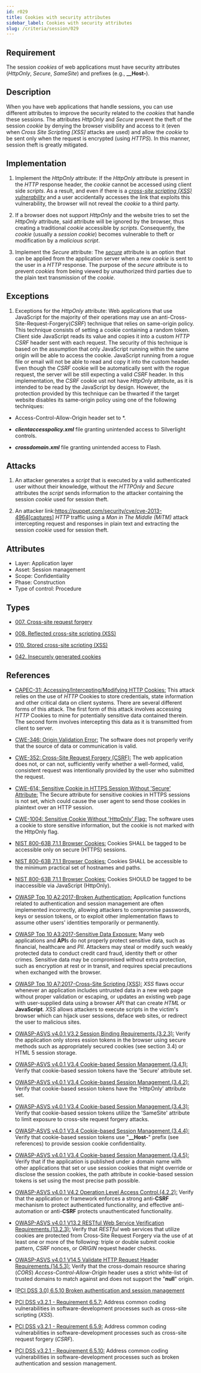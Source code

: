 ```yaml
---
id: r029
title: Cookies with security attributes
sidebar_label: Cookies with security attributes
slug: /criteria/session/029
---
```


## Requirement

The session *cookies* of web applications
must have security attributes
(*HttpOnly*, *Secure*, *SameSite*)
and prefixes (e.g., **__Host-**).

## Description

When you have web applications
that handle sessions,
you can use different attributes
to improve the security related to the *cookies*
that handle these sessions.
The attributes *HttpOnly* and *Secure*
prevent the theft of the session *cookie*
by denying the browser visibility
and access to it
(even when *Cross Site Scripting [XSS]*
attacks are used)
and allow the *cookie* to be sent only
when the request is encrypted (using *HTTPS*).
In this manner,
session theft is greatly mitigated.

## Implementation

1. Implement the *HttpOnly* attribute:
If the *HttpOnly* attribute
is present in the *HTTP* response header,
the *cookie* cannot be accessed using client side *scripts*.
As a result,
and even if there is a
[*cross-site scripting (XSS) vulnerability*](https://cwe.mitre.org/data/definitions/87.html)
and a user accidentally accesses the link
that exploits this vulnerability,
the browser will not reveal the *cookie*
to a third party.

2. If a browser does not support *HttpOnly*
and the website tries to set the *HttpOnly* attribute,
said attribute will be ignored by the browser,
thus creating a traditional *cookie*
accessible by *scripts*.
Consequently,
the *cookie* (usually a *session cookie*)
becomes vulnerable to theft
or modification by a *malicious script*.

3. Implement the *Secure* attribute:
The [*secure*](https://cwe.mitre.org/data/definitions/614.html) attribute
is an option that can be applied
from the application server
when a new *cookie* is sent to the user
in a *HTTP* response.
The purpose of the *secure* attribute
is to prevent *cookies*
from being viewed
by unauthorized third parties
due to the plain text transmission
of the *cookie*.

## Exceptions

1. Exceptions for the *HttpOnly* attribute:
Web applications that use JavaScript
for the majority of their operations
may use an anti-Cross-Site-Request-Forgery(*CSRF*) technique
that relies on same-origin policy.
This technique consists
of setting a cookie containing a random token.
Client side JavaScript reads its value
and copies it into a custom *HTTP CSRF* header
sent with each request.
The security of this technique
is based on the assumption
that only JavaScript running within the same origin
will be able to access the cookie.
JavaScript running from a rogue file
or email will not be able to read
and copy it into the custom header.
Even though the *CSRF* cookie
will be automatically sent
with the rogue request,
the server will be still expecting
a valid *CSRF* header.
In this implementation,
the *CSRF* cookie
ust not have *HttpOnly* attribute,
as it is intended to be read
by the JavaScript by design.
However,
the protection provided
by this technique
can be thwarted if the target website
disables its same-origin policy
using one of the following techniques:

- Access-Control-Allow-Origin header set to *.

- ***clientaccesspolicy.xml*** file granting unintended access
to Silverlight controls.

- ***crossdomain.xml*** file granting unintended access to Flash.

## Attacks

1. An attacker generates a *script*
that is executed
by a valid authenticated user
without their knowledge,
without the *HTTPOnly* and *Secure* attributes
the *script* sends information to the attacker
containing the session *cookie* used
for session theft.

2. An attacker link:https://puppet.com/security/cve/cve-2013-4964[captures]
*HTTP* traffic using a *Man in The Middle (MiTM)* attack
intercepting request and responses in plain text
and extracting the session *cookie* used
for session theft.

## Attributes

- Layer: Application layer
- Asset: Session management
- Scope: Confidentiality
- Phase: Construction
- Type of control: Procedure

## Types

- [007. Cross-site request forgery](/types/007)

- [008. Reflected cross-site scripting (XSS)](/types/008)

- [010. Stored cross-site scripting (XSS)](/types/010)

- [042. Insecurely generated cookies](/types/042)

## References

- [CAPEC-31: Accessing/Intercepting/Modifying HTTP Cookies:](http://capec.mitre.org/data/definitions/31.html)
This attack relies on the use of *HTTP* Cookies
to store credentials,
state information and other critical data
on client systems.
There are several different forms of this attack.
The first form of this attack
involves accessing *HTTP* Cookies to mine
for potentially sensitive data contained therein.
The second form involves intercepting this data
as it is transmitted
from client to server.

- [CWE-346: Origin Validation Error:](https://cwe.mitre.org/data/definitions/346.html)
The software does not properly verify
that the source of data
or communication is valid.

- [CWE-352: Cross-Site Request Forgery (CSRF):](https://cwe.mitre.org/data/definitions/352.html)
The web application does not,
or can not,
sufficiently verify
whether a well-formed, valid,
consistent request
was intentionally provided by the user
who submitted the request.

- [CWE-614: Sensitive Cookie in HTTPS Session Without 'Secure' Attribute:](https://cwe.mitre.org/data/definitions/614.html)
The Secure attribute
for sensitive cookies in HTTPS sessions
is not set,
which could cause the user agent
to send those cookies in plaintext
over an HTTP session.

- [CWE-1004: Sensitive Cookie Without 'HttpOnly' Flag:](https://cwe.mitre.org/data/definitions/1004.html)
The software uses a cookie
to store sensitive information,
but the cookie is not marked
with the HttpOnly flag.

- [NIST 800-63B 7.1.1 Browser Cookies:](https://pages.nist.gov/800-63-3/sp800-63b.html)
Cookies SHALL be tagged
to be accessible only
on secure (HTTPS) sessions.

- [NIST 800-63B 7.1.1 Browser Cookies:](https://pages.nist.gov/800-63-3/sp800-63b.html)
Cookies SHALL be accessible
to the minimum practical set
of hostnames and paths.

- [NIST 800-63B 7.1.1 Browser Cookies:](https://pages.nist.gov/800-63-3/sp800-63b.html)
Cookies SHOULD be tagged
to be inaccessible via JavaScript (HttpOnly).

- [OWASP Top 10 A2:2017-Broken Authentication:](https://owasp.org/www-project-top-ten/OWASP_Top_Ten_2017/Top_10-2017_A2-Broken_Authentication)
Application functions related to
authentication and session management
are often implemented incorrectly,
allowing attackers to compromise passwords,
keys or session tokens,
or to exploit other implementation flaws
to assume other users' identities
temporarily or permanently.

- [OWASP Top 10 A3:2017-Sensitive Data Exposure:](https://owasp.org/www-project-top-ten/OWASP_Top_Ten_2017/Top_10-2017_A3-Sensitive_Data_Exposure)
Many web applications and **API**s
do not properly protect sensitive data,
such as financial,
healthcare and *PII*.
Attackers may steal
or modify such weakly protected data
to conduct credit card fraud,
identity theft or other crimes.
Sensitive data
may be compromised without extra protection,
such as encryption at rest or in transit,
and requires special precautions
when exchanged with the browser.

- [OWASP Top 10 A7:2017-Cross-Site Scripting (XSS):](https://owasp.org/www-project-top-ten/OWASP_Top_Ten_2017/Top_10-2017_A7-Cross-Site_Scripting_(XSS))
*XSS* flaws occur
whenever an application includes untrusted data
in a new web page without proper validation
or escaping,
or updates an existing web page
with user-supplied data
using a browser *API*
that can create *HTML* or **JavaScript**.
*XSS* allows attackers
to execute scripts in the victim's browser
which can hijack user sessions,
deface web sites,
or redirect the user
to malicious sites.

- [OWASP-ASVS v4.0.1 V3.2 Session Binding Requirements.(3.2.3):](https://owasp.org/www-project-application-security-verification-standard/)
Verify the application only stores 
ession tokens in the browser
using secure methods
such as appropriately secured cookies (see section 3.4)
or HTML 5 session storage.

- [OWASP-ASVS v4.0.1 V3.4 Cookie-based Session Management.(3.4.1):](https://owasp.org/www-project-application-security-verification-standard/)
Verify that cookie-based session tokens
have the 'Secure' attribute set.

- [OWASP-ASVS v4.0.1 V3.4 Cookie-based Session Management.(3.4.2):](https://owasp.org/www-project-application-security-verification-standard/)
Verify that cookie-based session tokens
have the 'HttpOnly' attribute set.

- [OWASP-ASVS v4.0.1 V3.4 Cookie-based Session Management.(3.4.3):](https://owasp.org/www-project-application-security-verification-standard/)
Verify that cookie-based session tokens
utilize the 'SameSite' attribute
to limit exposure to cross-site request forgery attacks.

- [OWASP-ASVS v4.0.1 V3.4 Cookie-based Session Management.(3.4.4):](https://owasp.org/www-project-application-security-verification-standard/)
Verify that cookie-based session tokens
use "**__Host-**" prefix (see references)
to provide session cookie confidentiality.

- [OWASP-ASVS v4.0.1 V3.4 Cookie-based Session Management.(3.4.5):](https://owasp.org/www-project-application-security-verification-standard/)
Verify that if the application
is published under a domain name
with other applications
that set or use session cookies
that might override or disclose
the session cookies,
the path attribute
in cookie-based session tokens is set
using the most precise path possible.

- [OWASP-ASVS v4.0.1 V4.2 Operation Level Access Control.(4.2.2):](https://owasp.org/www-project-application-security-verification-standard/)
Verify that the application
or framework enforces a strong anti-**CSRF**
mechanism to protect authenticated functionality,
and effective anti-automation
or anti-**CSRF** protects
unauthenticated functionality.

- [OWASP-ASVS v4.0.1 V13.2 RESTful Web Service Verification Requirements.(13.2.3):](https://owasp.org/www-project-application-security-verification-standard/)
Verify that *RESTful* web services
that utilize cookies are protected
from Cross-Site Request Forgery
via the use of at least one or more of the following:
triple or double submit cookie pattern,
*CSRF* nonces,
or *ORIGIN* request header checks.

- [OWASP-ASVS v4.0.1 V14.5 Validate HTTP Request Header Requirements.(14.5.3):](https://owasp.org/www-project-application-security-verification-standard/)
Verify that the cross-domain resource sharing (*CORS*)
*Access-Control-Allow-Origin* header
uses a strict white-list
of trusted domains to match against
and does not support the "**null**" origin.

- [[PCI DSS 3.0] 6.5.10 Broken authentication and session management](https://pcinetwork.org/forum/index.php?threads/pci-dss-3-0-6-5-10-broken-authentication-and-session-management.667/)

- [PCI DSS v3.2.1 - Requirement 6.5.7:](https://www.pcisecuritystandards.org/documents/PCI_DSS_v3-2-1.pdf)
Address common coding vulnerabilities
in software-development processes
such as cross-site scripting (*XSS*).

- [PCI DSS v3.2.1 - Requirement 6.5.9:](https://www.pcisecuritystandards.org/documents/PCI_DSS_v3-2-1.pdf)
Address common coding vulnerabilities
in software-development processes
such as cross-site request forgery (*CSRF*).

- [PCI DSS v3.2.1 - Requirement 6.5.10:](https://www.pcisecuritystandards.org/documents/PCI_DSS_v3-2-1.pdf)
Address common coding vulnerabilities
in software-development processes
such as broken authentication
and session management.
